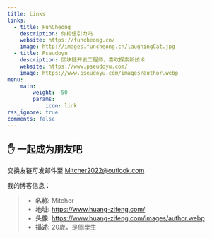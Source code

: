 ```yaml
---
title: Links
links:
  - title: FunCheong
    description: 你相信引力吗
    website: https://funcheong.cn/
    image: http://images.funcheong.cn/laughingCat.jpg
  - title: Pseudoyu
    description: 区块链开发工程师，喜欢探索新技术
    website: https://www.pseudoyu.com/
    image: https://www.pseudoyu.com/images/author.webp
menu:
    main: 
        weight: -50
        params:
            icon: link
rss_ignore: true
comments: false
---
```


## ✋  一起成为朋友吧

交换友链可发邮件至 Mitcher2022@outlook.com

我的博客信息：

> - **名称:** Mitcher
> - **地址:** https://www.huang-zifeng.com/
> - **头像:** https://www.huang-zifeng.com/images/author.webp
> - **描述:** 20嵗，是個學生